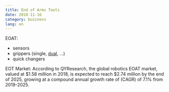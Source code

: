 ```yaml
---
title: End of Arms Tools
date: 2018-11-16
category: business
lang: en
---
```


EOAT:
* sensors
* grippers (single, [dual](https://onrobot.com/en/products/dual-gripper), ...)
* quick changers

EOT Market:
According to QYResearch, the global robotics EOAT market, 
valued at $1.58 million in 2018, is expected to reach $2.74 million by the end of 2025, 
growing at a compound annual growth rate of (CAGR) of 7.1% from 2019-2025.

